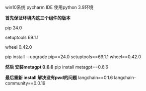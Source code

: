 win10系统 pycharm IDE
使用python 3.9环境

**首先保证环境内这三个组件的版本**

pip 24.0

setuptools 69.1.1

wheel 0.42.0

pip install --upgrade pip==24.0 setuptools==69.1.1 wheel==0.42.0

**然后 安装metagpt 0.6.6**
pip install metagpt==0.6.6

**最后重新 install 解决没有pwd的问题**
langchain==0.1.6
langchain-community==0.0.19

